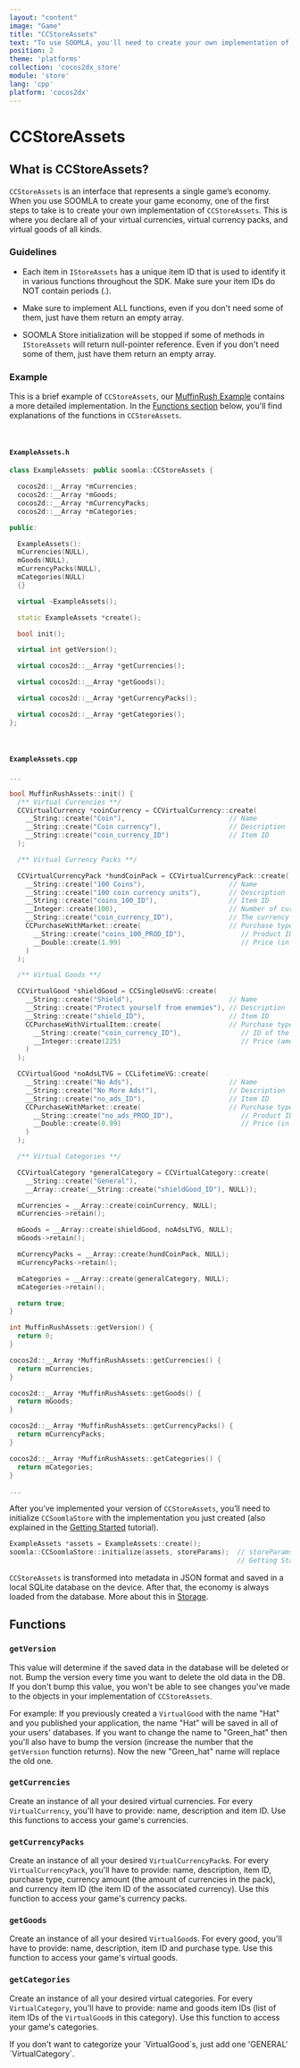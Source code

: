```yaml
---
layout: "content"
image: "Game"
title: "CCStoreAssets"
text: "To use SOOMLA, you'll need to create your own implementation of CCStoreAssets, an interface that represents your game’s economy."
position: 2
theme: 'platforms'
collection: 'cocos2dx_store'
module: 'store'
lang: 'cpp' 
platform: 'cocos2dx'
---
```


# CCStoreAssets

## What is CCStoreAssets?

`CCStoreAssets` is an interface that represents a single game’s economy. When you use SOOMLA to create your game economy, one of the first steps to take is to create your own implementation of `CCStoreAssets`. This is where you declare all of your virtual currencies, virtual currency packs, and virtual goods of all kinds.

### Guidelines

- Each item in `IStoreAssets` has a unique item ID that is used to identify it in various functions throughout the SDK. Make sure your item IDs do NOT contain periods (.).

- Make sure to implement ALL functions, even if you don't need some of them, just have them return an empty array.

- SOOMLA Store initialization will be stopped if some of methods in `IStoreAssets` will return null-pointer reference. Even if you don't need some of them, just have them return an empty array.

### Example

This is a brief example of `CCStoreAssets`, our [MuffinRush Example](https://github.com/soomla/cocos2dx-store-example/blob/master/Classes/MuffinRushAssets.cpp) contains a more detailed implementation. In the [Functions section](#functions) below, you'll find explanations of the functions in `CCStoreAssets`.

<br>

#### `ExampleAssets.h`

``` cpp
class ExampleAssets: public soomla::CCStoreAssets {

  cocos2d::__Array *mCurrencies;
  cocos2d::__Array *mGoods;
  cocos2d::__Array *mCurrencyPacks;
  cocos2d::__Array *mCategories;

public:

  ExampleAssets():
  mCurrencies(NULL),
  mGoods(NULL),
  mCurrencyPacks(NULL),
  mCategories(NULL)
  {}

  virtual ~ExampleAssets();

  static ExampleAssets *create();

  bool init();

  virtual int getVersion();

  virtual cocos2d::__Array *getCurrencies();

  virtual cocos2d::__Array *getGoods();

  virtual cocos2d::__Array *getCurrencyPacks();

  virtual cocos2d::__Array *getCategories();
};

```

<br>

#### `ExampleAssets.cpp`

``` cpp
...

bool MuffinRushAssets::init() {
  /** Virtual Currencies **/
  CCVirtualCurrency *coinCurrency = CCVirtualCurrency::create(
    __String::create("Coin"),                          // Name
    __String::create("Coin currency"),                 // Description
    __String::create("coin_currency_ID")               // Item ID
  );

  /** Virtual Currency Packs **/

  CCVirtualCurrencyPack *hundCoinPack = CCVirtualCurrencyPack::create(
    __String::create("100 Coins"),                     // Name
    __String::create("100 coin currency units"),       // Description
    __String::create("coins_100_ID"),                  // Item ID
    __Integer::create(100),                            // Number of currencies in the pack
    __String::create("coin_currency_ID"),              // The currency associated with this pack
    CCPurchaseWithMarket::create(                      // Purchase type (with real money $)
      __String::create("coins_100_PROD_ID"),              // Product ID
      __Double::create(1.99)                              // Price (in real money $)
    )
  );

  /** Virtual Goods **/

  CCVirtualGood *shieldGood = CCSingleUseVG::create(
    __String::create("Shield"),                        // Name
    __String::create("Protect yourself from enemies"), // Description
    __String::create("shield_ID"),                     // Item ID
    CCPurchaseWithVirtualItem::create(                 // Purchase type (with virtual currency)
      __String::create("coin_currency_ID"),               // ID of the item used to pay with
      __Integer::create(225)                              // Price (amount in coins)
    )
  );

  CCVirtualGood *noAdsLTVG = CCLifetimeVG::create(
    __String::create("No Ads"),                        // Name
    __String::create("No More Ads!"),                  // Description
    __String::create("no_ads_ID"),                     // Item ID
    CCPurchaseWithMarket::create(                      // Purchase type (with real money $)
      __String::create("no_ads_PROD_ID"),                 // Product ID
      __Double::create(0.99)                              // Price (in real money $)
    )
  );

  /** Virtual Categories **/

  CCVirtualCategory *generalCategory = CCVirtualCategory::create(
    __String::create("General"),
    __Array::create(__String::create("shieldGood_ID"), NULL));

  mCurrencies = __Array::create(coinCurrency, NULL);
  mCurrencies->retain();

  mGoods = __Array::create(shieldGood, noAdsLTVG, NULL);
  mGoods->retain();

  mCurrencyPacks = __Array::create(hundCoinPack, NULL);
  mCurrencyPacks->retain();

  mCategories = __Array::create(generalCategory, NULL);
  mCategories->retain();

  return true;
}

int MuffinRushAssets::getVersion() {
  return 0;
}

cocos2d::__Array *MuffinRushAssets::getCurrencies() {
  return mCurrencies;
}

cocos2d::__Array *MuffinRushAssets::getGoods() {
  return mGoods;
}

cocos2d::__Array *MuffinRushAssets::getCurrencyPacks() {
  return mCurrencyPacks;
}

cocos2d::__Array *MuffinRushAssets::getCategories() {
  return mCategories;
}

...

```

After you’ve implemented your version of `CCStoreAssets`, you’ll need to initialize `CCSoomlaStore` with the implementation you just created (also explained in the [Getting Started](/cocos2dx/cpp/store/Store_GettingStarted) tutorial).

``` cpp
ExampleAssets *assets = ExampleAssets::create();
soomla::CCSoomlaStore::initialize(assets, storeParams);  // storeParams is explained in the
                                                         // Getting Started tutorial
```

`CCStoreAssets` is transformed into metadata in JSON format and saved in a local SQLite database on the device. After that, the economy is always loaded from the database. More about this in [Storage](/cocos2dx/cpp/store/Store_Storage).

## Functions

### `getVersion`

This value will determine if the saved data in the database will be deleted or not. Bump the version every time you want to delete the old data in the DB. If you don't bump this value, you won't be able to see changes you've made to the objects in your implementation of `CCStoreAssets`.

For example: If you previously created a `VirtualGood` with the name "Hat" and you published your application, the name "Hat” will be saved in all of your users' databases. If you want to change the name to "Green_hat" then you'll also have to bump the version (increase the number that the `getVersion` function returns). Now the new "Green_hat" name will replace the old one.

### `getCurrencies`

Create an instance of all your desired virtual currencies. For every `VirtualCurrency`, you'll have to provide: name, description and item ID. Use this functions to access your game's currencies.

### `getCurrencyPacks`

Create an instance of all your desired `VirtualCurrencyPack`s. For every `VirtualCurrencyPack`, you'll have to provide: name, description, item ID, purchase type, currency amount (the amount of currencies in the pack), and currency item ID (the item ID of the associated currency). Use this function to access your game's currency packs.

### `getGoods`

Create an instance of all your desired `VirtualGood`s. For every good, you'll have to provide: name, description, item ID and purchase type. Use this function to access your game's virtual goods.

### `getCategories`

Create an instance of all your desired virtual categories. For every `VirtualCategory`, you'll have to provide: name and goods item IDs (list of item IDs of the `VirtualGood`s in this category). Use this function to access your game's categories.

<div class="info-box">If you don't want to categorize your `VirtualGood`s, just add one 'GENERAL' `VirtualCategory`.</div>
